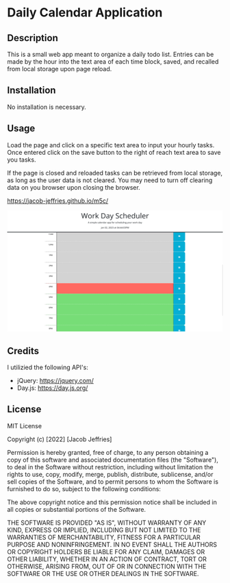 # Daily Calendar Application

## Description

This is a small web app meant to organize a daily todo list. Entries can be made by the hour into the text area of each time block, saved, and recalled from local storage upon page reload.

## Installation

No installation is necessary.

## Usage

Load the page and click on a specific text area to input your hourly tasks. Once entered click on the save button to the right of reach text area to save you tasks. 

If the page is closed and reloaded tasks can be retrieved from local storage, as long as the user data is not cleared. You may need to turn off clearing data on you browser upon closing the browser. 

https://jacob-jeffries.github.io/m5c/

![Web App Screen Shot](./Assets/screenshot.png)

## Credits

I utilizied the following API's:

* jQuery: https://jquery.com/
* Day.js: https://day.js.org/

## License

MIT License

Copyright (c) [2022] [Jacob Jeffries]

Permission is hereby granted, free of charge, to any person obtaining a copy
of this software and associated documentation files (the "Software"), to deal
in the Software without restriction, including without limitation the rights
to use, copy, modify, merge, publish, distribute, sublicense, and/or sell
copies of the Software, and to permit persons to whom the Software is
furnished to do so, subject to the following conditions:

The above copyright notice and this permission notice shall be included in all
copies or substantial portions of the Software.

THE SOFTWARE IS PROVIDED "AS IS", WITHOUT WARRANTY OF ANY KIND, EXPRESS OR
IMPLIED, INCLUDING BUT NOT LIMITED TO THE WARRANTIES OF MERCHANTABILITY,
FITNESS FOR A PARTICULAR PURPOSE AND NONINFRINGEMENT. IN NO EVENT SHALL THE
AUTHORS OR COPYRIGHT HOLDERS BE LIABLE FOR ANY CLAIM, DAMAGES OR OTHER
LIABILITY, WHETHER IN AN ACTION OF CONTRACT, TORT OR OTHERWISE, ARISING FROM,
OUT OF OR IN CONNECTION WITH THE SOFTWARE OR THE USE OR OTHER DEALINGS IN THE
SOFTWARE.